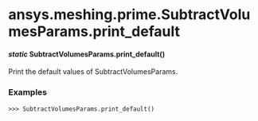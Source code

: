 # ansys.meshing.prime.SubtractVolumesParams.print_default

#### *static* SubtractVolumesParams.print_default()

Print the default values of SubtractVolumesParams.

### Examples

```pycon
>>> SubtractVolumesParams.print_default()
```

<!-- !! processed by numpydoc !! -->
